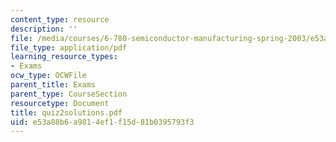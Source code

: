 ```yaml
---
content_type: resource
description: ''
file: /media/courses/6-780-semiconductor-manufacturing-spring-2003/e53a88b6a9814ef1f15d81b0395793f3_quiz2solutions.pdf
file_type: application/pdf
learning_resource_types:
- Exams
ocw_type: OCWFile
parent_title: Exams
parent_type: CourseSection
resourcetype: Document
title: quiz2solutions.pdf
uid: e53a88b6-a981-4ef1-f15d-81b0395793f3
---
```

